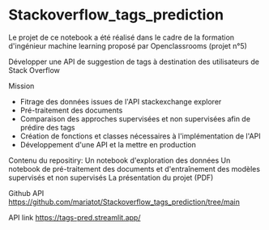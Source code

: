 # Stackoverflow_tags_prediction

Le projet de ce notebook a été réalisé dans le cadre de la formation d'ingénieur machine learning proposé par Openclassrooms (projet n°5)

Développer une API de suggestion de tags à destination des utilisateurs de Stack Overflow

Mission

- Fitrage des données issues de l'API stackexchange explorer
- Pré-traitement des documents
- Comparaison des approches supervisées et non supervisées afin de prédire des tags
- Création de fonctions et classes nécessaires à l'implémentation de l'API
- Développement d'une API et la mettre en production

Contenu du repositiry:
Un notebook d'exploration des données
Un notebook de pré-traitement des documents et d'entraînement des modèles supervisés et non supervisés
La présentation du projet (PDF)

Github API
https://github.com/mariatot/Stackoverflow_tags_prediction/tree/main

API link
https://tags-pred.streamlit.app/
